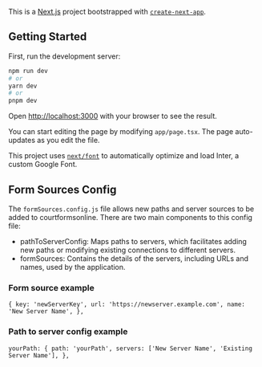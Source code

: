This is a [Next.js](https://nextjs.org/) project bootstrapped with [`create-next-app`](https://github.com/vercel/next.js/tree/canary/packages/create-next-app).

## Getting Started

First, run the development server:

```bash
npm run dev
# or
yarn dev
# or
pnpm dev
```

Open [http://localhost:3000](http://localhost:3000) with your browser to see the result.

You can start editing the page by modifying `app/page.tsx`. The page auto-updates as you edit the file.

This project uses [`next/font`](https://nextjs.org/docs/basic-features/font-optimization) to automatically optimize and load Inter, a custom Google Font.

## Form Sources Config

The `formSources.config.js` file allows new paths and server sources to be added to courtformsonline. There are two main components to this config file:

- pathToServerConfig: Maps paths to servers, which facilitates adding new paths or modifying existing connections to different servers.
- formSources: Contains the details of the servers, including URLs and names, used by the application.

### Form source example

`{
  key: 'newServerKey',
  url: 'https://newserver.example.com',
  name: 'New Server Name',
},`

### Path to server config example

`yourPath: {
  path: 'yourPath',
  servers: ['New Server Name', 'Existing Server Name'],
},`
